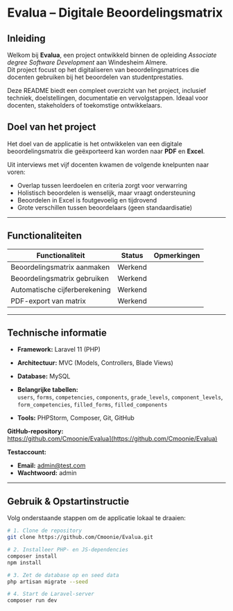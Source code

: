 # Evalua – Digitale Beoordelingsmatrix

## Inleiding

Welkom bij **Evalua**, een project ontwikkeld binnen de opleiding *Associate degree Software Development* aan Windesheim Almere.  
Dit project focust op het digitaliseren van beoordelingsmatrices die docenten gebruiken bij het beoordelen van studentprestaties.

Deze README biedt een compleet overzicht van het project, inclusief techniek, doelstellingen, documentatie en vervolgstappen. Ideaal voor docenten, stakeholders of toekomstige ontwikkelaars.


## Doel van het project

Het doel van de applicatie is het ontwikkelen van een digitale beoordelingsmatrix die geëxporteerd kan worden naar **PDF** en **Excel**.

Uit interviews met vijf docenten kwamen de volgende knelpunten naar voren:

- Overlap tussen leerdoelen en criteria zorgt voor verwarring
- Holistisch beoordelen is wenselijk, maar vraagt ondersteuning
- Beoordelen in Excel is foutgevoelig en tijdrovend
- Grote verschillen tussen beoordelaars (geen standaardisatie)

---

## Functionaliteiten

| Functionaliteit                 | Status  | Opmerkingen            |
|-------------------------------|---------|-------------------------|
| Beoordelingsmatrix aanmaken   | Werkend |                        |
| Beoordelingsmatrix gebruiken  | Werkend        |                        |
| Automatische cijferberekening | Werkend        |                        |
| PDF-export van matrix         | Werkend        |                        |

---

## Technische informatie

- **Framework:** Laravel 11 (PHP)
- **Architectuur:** MVC (Models, Controllers, Blade Views)
- **Database:** MySQL
- **Belangrijke tabellen:**  
  `users`, `forms`, `competencies`, `components`, `grade_levels`, `component_levels`, `form_competencies`, `filled_forms`, `filled_components`

- **Tools:** PHPStorm, Composer, Git, GitHub

**GitHub-repository:**  
https://github.com/Cmoonie/Evalua](https://github.com/Cmoonie/Evalua)


**Testaccount:**
- **Email:** admin@test.com
- **Wachtwoord:** admin

---

## Gebruik & Opstartinstructie

Volg onderstaande stappen om de applicatie lokaal te draaien:

```bash
# 1. Clone de repository
git clone https://github.com/Cmoonie/Evalua.git

# 2. Installeer PHP- en JS-dependencies
composer install
npm install

# 3. Zet de database op en seed data
php artisan migrate --seed

# 4. Start de Laravel-server
composer run dev
